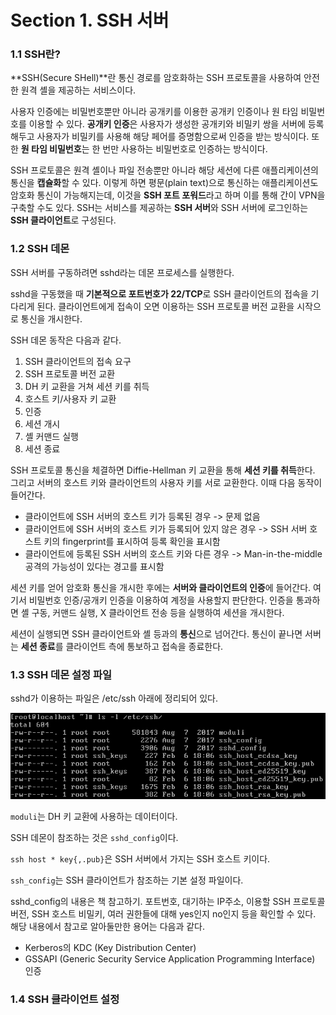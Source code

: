 # Section 1. SSH 서버

### 1.1 SSH란?

**SSH\(Secure SHell\)**란 통신 경로를 암호화하는 SSH 프로토콜을 사용하여 안전한 원격 셸을 제공하는 서비스이다.

사용자 인증에는 비밀번호뿐만 아니라 공개키를 이용한 공개키 인증이나 원 타임 비밀번호를 이용할 수 있다. **공개키 인증**은 사용자가 생성한 공개키와 비밀키 쌍을 서버에 등록해두고 사용자가 비밀키를 사용해 해당 페어를 증명함으로써 인증을 받는 방식이다. 또한 **원 타임 비밀번호**는 한 번만 사용하는 비밀번호로 인증하는 방식이다.

SSH 프로토콜은 원격 셸이나 파일 전송뿐만 아니라 해당 세션에 다른 애플리케이션의 통신을 **캡슐화**할 수 있다. 이렇게 하면 평문\(plain text\)으로 통신하는 애플리케이션도 암호화 통신이 가능해지는데, 이것을 **SSH 포트 포워드**라고 하며 이를 통해 간이 VPN을 구축할 수도 있다. SSH는 서비스를 제공하는 **SSH 서버**와 SSH 서버에 로그인하는 **SSH 클라이언트**로 구성된다.

### 1.2 SSH 데몬

SSH 서버를 구동하려면 sshd라는 데몬 프로세스를 실행한다.

sshd을 구동했을 때 **기본적으로 포트번호가 22/TCP**로 SSH 클라이언트의 접속을 기다리게 된다. 클라이언트에게 접속이 오면 이용하는 SSH 프로토콜 버전 교환을 시작으로 통신을 개시한다.

SSH 데몬 동작은 다음과 같다.

1. SSH 클라이언트의 접속 요구
2. SSH 프로토콜 버전 교환
3. DH 키 교환을 거쳐 세션 키를 취득
4. 호스트 키/사용자 키 교환
5. 인증
6. 세션 개시
7. 셸 커맨드 실행
8. 세션 종료

SSH 프로토콜 통신을 체결하면 Diffie-Hellman 키 교환을 통해 **세션 키를 취득**한다. 그리고 서버의 호스트 키와 클라이언트의 사용자 키를 서로 교환한다. 이때 다음 동작이 들어간다.

* 클라이언트에 SSH 서버의 호스트 키가 등록된 경우 -&gt; 문제 없음
* 클라이언트에 SSH 서버의 호스트 키가 등록되어 있지 않은 경우 -&gt; SSH 서버 호스트 키의 fingerprint를 표시하여 등록 확인을 표시함
* 클라이언트에 등록된 SSH 서버의 호스트 키와 다른 경우 -&gt; Man-in-the-middle 공격의 가능성이 있다는 경고를 표시함

세션 키를 얻어 암호화 통신을 개시한 후에는 **서버와 클라이언트의 인증**에 들어간다. 여기서 비밀번호 인증/공개키 인증을 이용하여 계정을 사용할지 판단한다. 인증을 통과하면 셸 구동, 커맨드 실행, X 클라이언트 전송 등을 실행하여 세션을 개시한다.

세션이 실행되면 SSH 클라이언트와 셸 등과의 **통신**으로 넘어간다. 통신이 끝나면 서버는 **세션 종료**를 클라이언트 측에 통보하고 접속을 종료한다.

### 1.3 SSH 데몬 설정 파일

sshd가 이용하는 파일은 /etc/ssh 아래에 정리되어 있다.

![](/assets/:etc:ssh.png)

`moduli`는 DH 키 교환에 사용하는 데이터이다.

SSH 데몬이 참조하는 것은 `sshd_config`이다.

`ssh host * key{,.pub}`은 SSH 서버에서 가지는 SSH 호스트 키이다.

`ssh_config`는 SSH 클라이언트가 참조하는 기본 설정 파일이다.

sshd\_config의 내용은 책 참고하기. 포트번호, 대기하는 IP주소, 이용할 SSH 프로토콜 버전, SSH 호스트 비밀키, 여러 권한들에 대해 yes인지 no인지 등을 확인할 수 있다. 해당 내용에서 참고로 알아둘만한 용어는 다음과 같다.

* Kerberos의 KDC \(Key Distribution Center\)
* GSSAPI \(Generic Security Service Application Programming Interface\) 인증

### 1.4 SSH 클라이언트 설정



